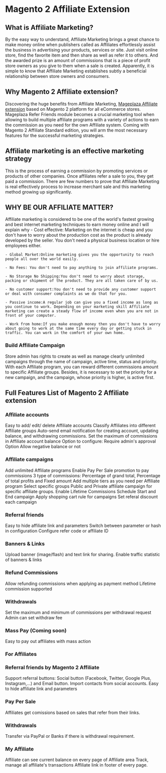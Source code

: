 # Magento 2 Affiliate Extension

## What is Affiliate Marketing?

By the easy way to understand, Affiliate Marketing brings a great chance to make money online when publishers called as Affiliates effortlessly assist the business in advertising your products, services or site. Just visit online store, find the favorite item and then share as well as refer it to others. And the awarded prize is an amount of commissions that is a piece of profit store owners as you give to them when a sale is created. Apparently, it is simple to know that Affiliate Marketing establishes subtly a beneficial relationship between store owners and consumers.

## Why Magento 2 Affiliate extension?

Discovering the huge benefits from Affiliate Marketing, [Mageplaza Affiliate extension](https://www.mageplaza.com/magento-2-affiliate-extension/) based on Magento 2 platform for all eCommerce stores. Mageplaza Refer Friends module becomes a crucial marketing tool when allowing to build multiple affiliate programs with a variety of actions to earn the commission as you need for the own Affiliate system. Coming with Magento 2 Affiliate Standard edition, you will arm the most necessary features for the successful marketing strategies.


## Affiliate marketing is an effective marketing strategy

This is the process of earning a commission by promoting services or products of other companies.
Once affiliates refer a sale to you, they get paid a commission.
There are few numbers to prove that Affiliate Marketing is real effectively process to increase merchant sale and this marketing method growing up significantly.


## WHY BE OUR AFFILIATE MATTER?

Affiliate marketing is considered to be one of the world's fastest growing and best internet marketing techniques to earn money online and I will explain why
	- Cost effective: Marketing on the internet is cheap and you don't have to worry about the production cost as the product is already developed by the seller. You don't need a physical business location or hire employees either.

	- Global Market:Online marketing gives you the opportunity to reach people all over the world easily.

	- No Fees: You don't need to pay anything to join affiliate programs.

	- No Storage No Shipping:You don't need to worry about storage, packing or shipment of the product. They are all taken care of by us.

	- No customer support:You don't need to provide any customer support or deal with consumer complaints as we do that for you.

	- Passive income:A regular job can give you a fixed income as long as you continue to work. Depending on your marketing skill Affiliate marketing can create a steady flow of income even when you are not in front of your computer.

	- Work from home:If you make enough money then you don't have to worry about going to work at the same time every day or getting stuck in traffic. You can work in the comfort of your own home.


### Build Affiliate Campaign

Store admin has rights to create as well as manage clearly unlimited campaigns through the name of campaign, active time, status and priority.
With each Affiliate program, you can reward different commissions amount to specific Affiliate groups. Besides, it is necessary to set the priority for a new campaign, and the campaign, whose priority is higher, is active first.




## Full Features List of Magento 2 Affiliate extension


### Affiliate accounts

 Easy to add/ edit/ delete Affiliate accounts
 Classify Affiliates into different Affiliate groups
 Auto-send email notification for creating account, updating balance, and withdrawing commissions.
 Set the maximum of commissions in Affiliate account balance
 Option to configure: Require admin's approval
 Option Allow negative balance or not

### Affiliate campaigns

 Add unlimited Affiliate programs
 Enable Pay Per Sale promotion to pay commissions
 3 type of commissions: Percentage of grand total, Percentage of total profits and Fixed amount
 Add multiple tiers as you need per Affiliate program
 Select specific groups
 Public and Private affiliate campaign for specific affiliate groups.
 Enable Lifetime Commissions
 Schedule Start and End campaign
 Apply shopping cart rule for campaigns
 Set referal discount each campaign

### Referral friends

 Easy to hide affiliate link and parameters
 Switch between parameter or hash in configuration
 Configure refer code or affiliate ID

### Banners & Links

 Upload banner (image/flash) and text link for sharing.
 Enable traffic statistic of banners & links

### Refund Commissions

 Allow refunding commissions when applying as payment method
 Lifetime commission supported

### Withdrawals

 Set the maximum and minimum of commissions per withdrawal request
 Admin can set withdraw fee

### Mass Pay (Coming soon)

 Easy to pay out affiliates with mass action

### For Affiliates


### Referral friends by Magento 2 Affiliate

 Support referral buttons: Social button (Facebook, Twitter, Google Plus, Instagram,...) and Email button.
 Import contacts from social accounts.
 Easy to hide affiliate link and parameters

### Pay Per Sale

 Affiliates get comissions based on sales that refer from their links.

### Withdrawals

 Transfer via PayPal or Banks if there is withdrawal requirement.

### My Affiliate

 Affiliate can see current balance on every page of Affiliate area
 Track, manage all affiliate's transactions
 Affiliate link in footer of every page.
